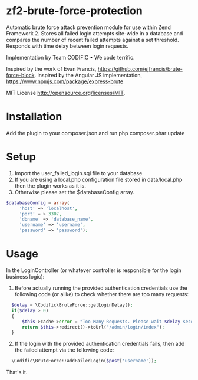# zf2-brute-force-protection
Automatic brute force attack prevention module for use within Zend Framework 2. Stores all failed login attempts site-wide in a database and compares the number of recent failed attempts against a set threshold. Responds with time delay between login requests.

Implementation by Team CODIFIC • We code terrific.

Inspired by the work of Evan Francis, https://github.com/ejfrancis/brute-force-block.
Inspired by the Angular JS implementation, https://www.npmjs.com/package/express-brute

MIT License http://opensource.org/licenses/MIT.

# Installation
Add the plugin to your composer.json and run php composer.phar update

# Setup
1. Import the user_failed_login.sql file to your database
2. If you are using a local.php configuration file stored in data/local.php then the plugin works as it is.
3. Otherwise please set the $databaseConfig array.
```php
$databaseConfig = array(
     'host' => 'localhost',
     'port' = > 3307,
     'dbname' => 'database_name',
     'username' => 'username',
     'password' => 'password');
```

# Usage
In the LoginController (or whatever controller is responsible for the login business logic):
1. Before actually running the provided authentication credentials use the following code (or alike) to check whether there are too many requests:
```php
  $delay = \Codific\BruteForce::getLoginDelay();
  if($delay > 0)
  {
      $this->cache->error = "Too Many Requests. Please wait $delay seconds before next try.";
      return $this->redirect()->toUrl("/admin/login/index");
  }
```

2. If the login with the provided authentication credentials fails, then add the failed attempt via the following code: 
```php
  \Codific\BruteForce::addFailedLogin($post['username']);
```
  
That's it.
  

